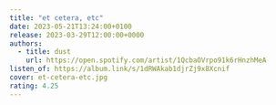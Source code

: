 ```yaml
---
title: "et cetera, etc"
date: 2023-05-21T13:24:00+0100
release: 2023-03-29T12:00:00+0000
authors:
  - title: dust
    url: https://open.spotify.com/artist/1QcbaOVrpo91k6rHnzhMeA
listen_of: https://album.link/s/1dRWAkab1djrZj9x8Xcnif
cover: et-cetera-etc.jpg
rating: 4.25
---
```

